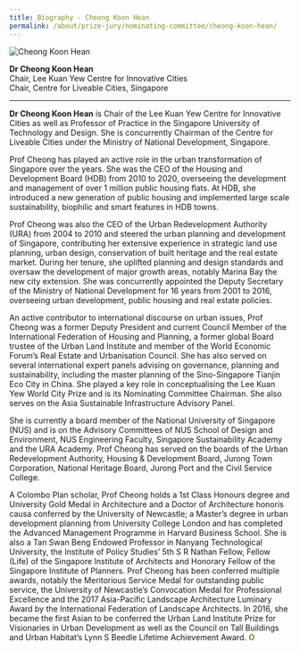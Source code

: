 ```yaml
---
title: Biography - Cheong Koon Hean
permalink: /about/prize-jury/nominating-committee/cheong-koon-hean/
---
```


<div style="width:150px"><img src="/images/jury/cheong-koon-hean.jpg" alt="Cheong Koon Hean" /></div>

**Dr Cheong Koon Hean**<br>
Chair, Lee Kuan Yew Centre for Innovative Cities<br>
Chair, Centre for Liveable Cities, Singapore

---

**Dr Cheong Koon Hean** is Chair of the Lee Kuan Yew Centre for Innovative Cities as well as Professor of Practice in the Singapore University of Technology and Design. She is concurrently Chairman of the Centre for Liveable Cities under the Ministry of National Development, Singapore.

Prof Cheong has played an active role in the urban transformation of Singapore over the years. She was the CEO of the Housing and Development Board (HDB) from 2010 to 2020, overseeing the development and management of over 1 million public housing flats. At HDB, she introduced a new generation of public housing and implemented large scale sustainability, biophilic and smart features in HDB towns.

Prof Cheong was also the CEO of the Urban Redevelopment Authority (URA) from 2004 to 2010 and steered the urban planning and development of Singapore, contributing her extensive experience in strategic land use planning, urban design, conservation of built heritage and the real estate market. During her tenure, she uplifted planning and design standards and oversaw the development of major growth areas, notably Marina Bay the new city extension.  She was concurrently appointed the Deputy Secretary of the Ministry of National Development for 16 years from 2001 to 2016, overseeing urban development, public housing and real estate policies.

An active contributor to international discourse on urban issues, Prof Cheong was a former Deputy President and current Council Member of the International Federation of Housing and Planning, a former global Board trustee of the Urban Land Institute and member of the World Economic Forum’s Real Estate and Urbanisation Council. She has also served on several international expert panels advising on governance, planning and sustainability, including the master planning of the Sino-Singapore Tianjin Eco City in China. She played a key role in conceptualising the Lee Kuan Yew World City Prize and is its Nominating Committee Chairman. She also serves on the Asia Sustainable Infrastructure Advisory Panel.

She is currently a board member of the National University of Singapore (NUS) and is on the Advisory Committees of NUS School of Design and Environment, NUS Engineering Faculty, Singapore Sustainability Academy and the URA Academy. Prof Cheong has   served on the boards of the Urban Redevelopment Authority, Housing & Development Board, Jurong Town Corporation, National Heritage Board, Jurong Port and the Civil Service College.

A Colombo Plan scholar, Prof Cheong holds a 1st Class Honours degree and University Gold Medal in Architecture and a Doctor of Architecture honoris causa conferred by the University of Newcastle; a Master’s degree in urban development planning from University College London and has completed the Advanced Management Programme in Harvard Business School. She is also a Tan Swan Beng Endowed Professor in Nanyang Technological University, the Institute of Policy Studies’  5th S R Nathan Fellow, Fellow (Life) of the Singapore Institute of Architects and Honorary Fellow of the Singapore Institute of Planners. Prof Cheong has been conferred multiple awards, notably the Meritorious Service Medal for outstanding public service, the University of Newcastle’s Convocation Medal for Professional Excellence and the 2017 Asia-Pacific Landscape Architecture Luminary Award by the International Federation of Landscape Architects. In 2016, she became the first Asian to be conferred the Urban Land Institute Prize for Visionaries in Urban Development as well as the Council on Tall Buildings and Urban Habitat’s Lynn S Beedle Lifetime Achievement Award. **<font color="#967942">O</font>**
